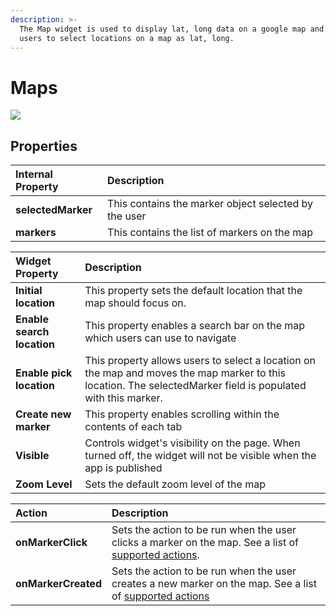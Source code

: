 ```yaml
---
description: >-
  The Map widget is used to display lat, long data on a google map and allow
  users to select locations on a map as lat, long.
---
```


# Maps

![](../.gitbook/assets/map.gif)

## Properties

| Internal Property | Description |
| :--- | :--- |
| **selectedMarker** | This contains the marker object selected by the user  |
| **markers** | This contains the list of markers on the map  |

| Widget Property | Description |
| :--- | :--- |
| **Initial location** | This property sets the default location that the map should focus on.  |
| **Enable search location** | This property enables a search bar on the map which users can use to navigate |
| **Enable pick location** | This property allows users to select a location on the map and moves the map marker to this location. The selectedMarker field is populated with this marker. |
| **Create new marker** | This property enables scrolling within the contents of each tab  |
| **Visible** | Controls widget's visibility on the page. When turned off, the widget will not be visible when the app is published |
| **Zoom Level** | Sets the default zoom level of the map |

| Action | Description |
| :--- | :--- |
| **onMarkerClick** | Sets the action to be run when the user clicks a marker on the map. See a list of [supported actions](../core-concepts/connecting-ui-and-logic/internal-functions.md). |
| **onMarkerCreated** | Sets the action to be run when the user creates a new marker on the map. See a list of [supported actions](../core-concepts/connecting-ui-and-logic/internal-functions.md) |

